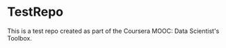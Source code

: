 TestRepo
========

This is a test repo created as part of the Coursera MOOC: Data 
Scientist's Toolbox.
